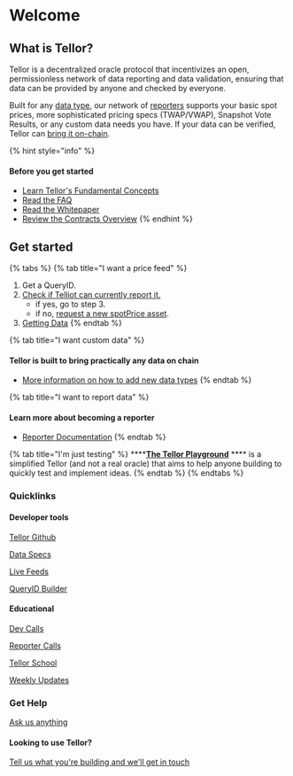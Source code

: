 # Welcome

## What is Tellor? <a href="#what-is-tellor" id="what-is-tellor"></a>

Tellor is a decentralized oracle protocol that incentivizes an open, permissionless network of data reporting and data validation, ensuring that data can be provided by anyone and checked by everyone.&#x20;

Built for any [data type](https://tellor.io/blog/how-to-query-custom-data-with-tellor/), our network of [reporters](broken-reference) supports your basic spot prices, more sophisticated pricing specs (TWAP/VWAP), Snapshot Vote Results, or any custom data needs you have.  If your data can be verified, Tellor can [bring it on-chain](https://feeds.tellor.io). &#x20;

{% hint style="info" %}
#### Before you get started

* [Learn Tellor's Fundamental Concepts](the-basics/fundamentals.md)
* [Read the FAQ](the-basics/fundamentals.md#faq)
* [Read the Whitepaper](https://tellor.io/whitepaper/)
* [Review the Contracts Overview](the-basics/contracts-overview.md)
{% endhint %}

## Get started <a href="#get-started" id="get-started"></a>

{% tabs %}
{% tab title="I want a price feed" %}
1. Get a QueryID.
2. [Check if Telliot can currently report it.](https://github.com/tellor-io/telliot-feeds/tree/main/src/telliot\_feed\_examples/feeds)
   * if yes, go to step 3.
   * if no, [request a new spotPrice asset](https://github.com/tellor-io/dataSpecs/issues/24).
3. [Getting Data](broken-reference)&#x20;
{% endtab %}

{% tab title="I want custom data" %}
#### Tellor is built to bring practically any data on chain&#x20;

* [More information on how to add new data types](getting-data/creating-a-query.md#creating-a-new-query-type)
{% endtab %}

{% tab title="I want to report data" %}
#### Learn more about becoming a reporter

* [Reporter Documentation](broken-reference)
{% endtab %}

{% tab title="I'm just testing" %}
****[**The Tellor Playground**](getting-data/reading-data/tellor-playground.md) **** is a simplified Tellor (and not a real oracle) that aims to help anyone building to quickly test and implement ideas.&#x20;
{% endtab %}
{% endtabs %}

### Quicklinks

#### Developer tools

[Tellor Github ](https://github.com/tellor-io)

[Data Specs](https://github.com/tellor-io/dataSpecs)

[Live Feeds](https://feed.tellor.io/)

[QueryID Builder](https://queryidbuilder.herokuapp.com/)

#### Educational&#x20;

[Dev Calls](https://www.youtube.com/playlist?list=PLuJHbmh0kCXXA6XrTM6dgYgz-RXiFNmRF)

[Reporter Calls](https://www.youtube.com/playlist?list=PLuJHbmh0kCXX1L2V5Bn3Qe-zlMmg5L4yG)

[Tellor School ](https://www.youtube.com/playlist?list=PLuJHbmh0kCXVPHDA2Q3J3TfatBRGrOsm-)

[Weekly Updates](https://www.youtube.com/playlist?list=PLuJHbmh0kCXWRe-QPxaqcThzmj743ercz)

### Get Help&#x20;

[Ask us anything](https://discord.com/channels/461602746336935936/794270931630948432)

#### Looking to use Tellor?&#x20;

[Tell us what you're building and we'll get in touch](https://docs.google.com/forms/d/e/1FAIpQLSc5YEerq5y5\_YBiQg7ZwDVw76o\_1KmRmqXvzjeZlfshNKTvaQ/viewform)&#x20;

